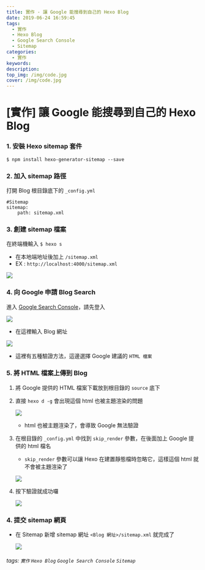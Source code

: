 ```yaml
---
title: 實作 - 讓 Google 能搜尋到自己的 Hexo Blog
date: 2019-06-24 16:59:45
tags:
  - 實作
  - Hexo Blog
  - Google Search Console
  - Sitemap
categories:
  - 實作
keywords:
description:
top_img: /img/code.jpg
cover: /img/code.jpg
---
```

# [實作] 讓 Google 能搜尋到自己的 Hexo Blog

### 1. 安裝 Hexo sitemap 套件

```=
$ npm install hexo-generator-sitemap --save
```

### 2. 加入 sitemap 路徑

打開 Blog 根目錄底下的 `_config.yml`

```=
#Sitemap
sitemap:
    path: sitemap.xml
```

### 3. 創建 sitemap 檔案

在終端機輸入 `$ hexo s`

* 在本地端地址後加上 `/sitemap.xml`
* EX : `http://localhost:4000/sitemap.xml`

![](https://i.imgur.com/iKyfGhk.png)

### 4. 向 Google 申請 Blog Search

進入 [Google Search Console](https://search.google.com/search-console/welcome)，請先登入

![](https://i.imgur.com/iJEe7Ch.png)

* 在這裡輸入 Blog 網址

![](https://i.imgur.com/nJUsmBH.png)

* 這裡有五種驗證方法，這邊選擇 Google 建議的 `HTML 檔案`

### 5. 將 HTML 檔案上傳到 Blog

1. 將 Google 提供的 HTML 檔案下載放到根目錄的 `source` 底下
2. 直接 `hexo d -g` 會出現這個 html 也被主題渲染的問題

    ![](https://i.imgur.com/yCFfyXK.png)

    * html 也被主題渲染了，會導致 Google 無法驗證

3. 在根目錄的 `_config.yml` 中找到 `skip_render` 參數，在後面加上 Google 提供的 html 檔名

    * `skip_render` 參數可以讓 Hexo 在建置靜態檔時忽略它，這樣這個 html 就不會被主題渲染了

    ![](https://i.imgur.com/8ci5ahv.png)

4. 按下驗證就成功囉

    ![](https://i.imgur.com/kuCORVE.png)

### 4. 提交 sitemap 網頁

* 在 Sitemap 新增 sitemap 網址 `<Blog 網址>/sitemap.xml` 就完成了

    ![](https://i.imgur.com/xvAvnKr.png)

###### tags: `實作` `Hexo Blog` `Google Search Console` `Sitemap`